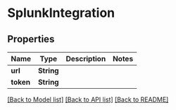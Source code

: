 # SplunkIntegration

## Properties
Name | Type | Description | Notes
------------ | ------------- | ------------- | -------------
**url** | **String** |  | 
**token** | **String** |  | 

[[Back to Model list]](../README.md#documentation-for-models) [[Back to API list]](../README.md#documentation-for-api-endpoints) [[Back to README]](../README.md)


